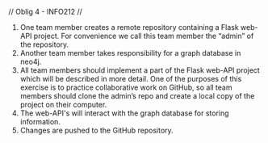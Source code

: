 // Oblig 4 - INFO212 //

1. One team member creates a remote repository containing a Flask web-API project.
For convenience we call this team member the “admin” of the repository. 
2. Another team member takes responsibility for a graph database in neo4j. 
3. All team members should implement a part of the Flask web-API project which will be 
described in more detail. One of the purposes of this exercise is to practice 
collaborative work on GitHub, so all team members should clone the admin’s repo and 
create a local copy of the project on their computer.
4. The web-API's will interact with the graph database for storing information. 
5. Changes are pushed to the GitHub repository. 
